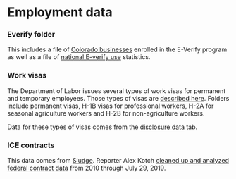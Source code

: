 # Employment data
### Everify folder
This includes a file of [Colorado businesses](https://www.e-verify.gov/about-e-verify/e-verify-data/how-to-find-participating-employers) enrolled in the E-Verify program as well as a file of [national E-verify use](https://www.e-verify.gov/about-e-verify/e-verify-data/e-verify-usage-statistics) statistics.

### Work visas

The Department of Labor issues several types of work visas for permanent and temporary employees. Those types of visas are [described here](https://www.foreignlaborcert.doleta.gov/hiring.cfm). Folders include permanent visas, H-1B visas for professional workers, H-2A for seasonal agriculture workers and H-2B for non-agriculture workers.

Data for these types of visas comes from the [disclosure data](https://www.foreignlaborcert.doleta.gov/performancedata.cfm) tab.

### ICE contracts

This data comes from [Sludge](https://readsludge.com/). Reporter Alex Kotch [cleaned up and analyzed](https://docs.google.com/spreadsheets/d/1Tut9q-Clcfc8ryueATzEZGZor2_7elFH0_JTM8GE_Yg/edit#gid=858397753) [federal contract data](usaspending.gov) from 2010 through July 29, 2019.	